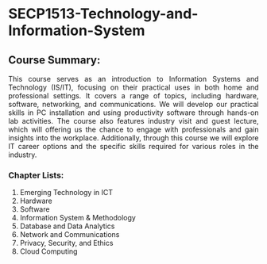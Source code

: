 # SECP1513-Technology-and-Information-System

## Course Summary:

<p align="justify">This course serves as an introduction to Information Systems and Technology (IS/IT), focusing on their practical uses in both home and professional settings. It covers a range of topics, including hardware, software, networking, and communications. We will develop our practical skills in PC installation and using productivity software through hands-on lab activities. The course also features industry visit and guest lecture, which will offering us the chance to engage with professionals and gain insights into the workplace. Additionally, through this course we will explore IT career options and the specific skills required for various roles in the industry.</p>

### Chapter Lists:
1.	Emerging Technology in ICT
2.	Hardware
3.	Software
4.	Information System & Methodology
5.	Database and Data Analytics
6.	Network and Communications
7.	Privacy, Security, and Ethics
8.	Cloud Computing

